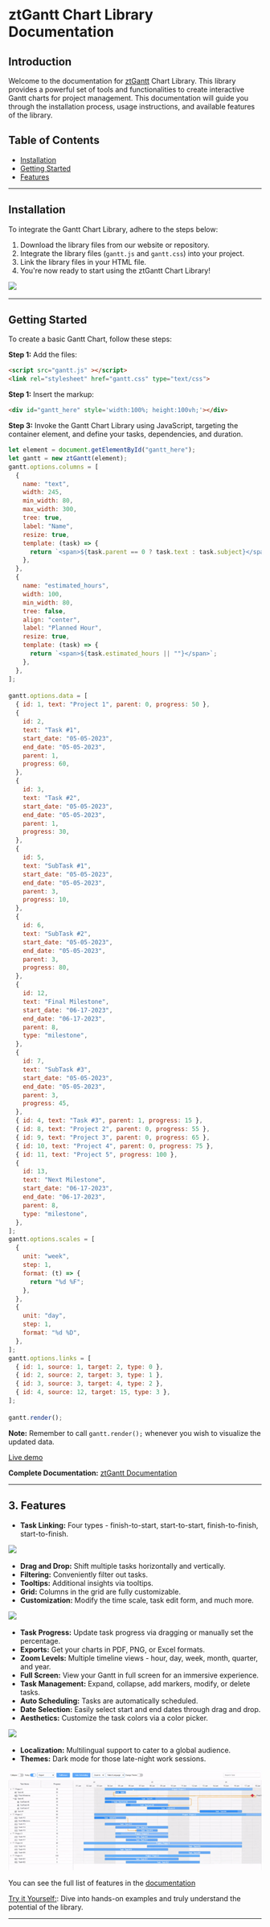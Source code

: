 # ztGantt Chart Library Documentation  
  

## Introduction  
Welcome to the documentation for [ztGantt](https://zehntech.github.io/zt-gantt/) Chart Library. This library provides a powerful set of tools and functionalities to create interactive Gantt charts for project management. This documentation will guide you through the installation process, usage instructions, and available features of the library.   
  

## Table of Contents 
- [Installation](#installation)
- [Getting Started](#getting-started) 
- [Features](#features)   
    
---  
  
<a name="installation"></a>
## Installation   
  
To integrate the Gantt Chart Library, adhere to the steps below:  
  
  1. Download the library files from our website or repository.  
  2. Integrate the library files (`gantt.js` and `gantt.css`) into your project.  
  3. Link the library files in your HTML file.  
  4. You're now ready to start using the ztGantt Chart Library!    

<a href="https://zehntech.github.io/zt-gantt/">
  <img src="./images/zt-gantt-screenshot.png">
</a>    
  
---  
  
<a name="getting-started"></a>
## Getting Started ##
To create a basic Gantt Chart, follow these steps:     

**Step 1:** Add the files:   
~~~html
<script src="gantt.js" ></script>
<link rel="stylesheet" href="gantt.css" type="text/css">
~~~  

**Step 1:** Insert the markup:  
~~~html
<div id="gantt_here" style='width:100%; height:100vh;'></div>
~~~  

**Step 3:** Invoke the Gantt Chart Library using JavaScript, targeting the container element, and define your tasks, dependencies, and duration.  

~~~js
let element = document.getElementById("gantt_here"); 
let gantt = new ztGantt(element);  
gantt.options.columns = [
  {
    name: "text",
    width: 245,
    min_width: 80,
    max_width: 300,
    tree: true,
    label: "Name",
    resize: true,
    template: (task) => {
      return `<span>${task.parent == 0 ? task.text : task.subject}</span>`;
    },
  },
  {
    name: "estimated_hours",
    width: 100,
    min_width: 80,
    tree: false,
    align: "center",
    label: "Planned Hour",
    resize: true,
    template: (task) => {
      return `<span>${task.estimated_hours || ""}</span>`;
    },
  },
];

gantt.options.data = [
  { id: 1, text: "Project 1", parent: 0, progress: 50 },
  {
    id: 2,
    text: "Task #1",
    start_date: "05-05-2023",
    end_date: "05-05-2023",
    parent: 1,
    progress: 60,
  },
  {
    id: 3,
    text: "Task #2",
    start_date: "05-05-2023",
    end_date: "05-05-2023",
    parent: 1,
    progress: 30,
  },
  {
    id: 5,
    text: "SubTask #1",
    start_date: "05-05-2023",
    end_date: "05-05-2023",
    parent: 3,
    progress: 10,
  },
  {
    id: 6,
    text: "SubTask #2",
    start_date: "05-05-2023",
    end_date: "05-05-2023",
    parent: 3,
    progress: 80,
  },
  {
    id: 12,
    text: "Final Milestone",
    start_date: "06-17-2023",
    end_date: "06-17-2023",
    parent: 8,
    type: "milestone",
  },
  {
    id: 7,
    text: "SubTask #3",
    start_date: "05-05-2023",
    end_date: "05-05-2023",
    parent: 3,
    progress: 45,
  },
  { id: 4, text: "Task #3", parent: 1, progress: 15 },
  { id: 8, text: "Project 2", parent: 0, progress: 55 },
  { id: 9, text: "Project 3", parent: 0, progress: 65 },
  { id: 10, text: "Project 4", parent: 0, progress: 75 },
  { id: 11, text: "Project 5", progress: 100 },
  {
    id: 13,
    text: "Next Milestone",
    start_date: "06-17-2023",
    end_date: "06-17-2023",
    parent: 8,
    type: "milestone",
  },
];
gantt.options.scales = [
  {
    unit: "week",
    step: 1,
    format: (t) => {
      return "%d %F";
    },
  },
  {
    unit: "day",
    step: 1,
    format: "%d %D",
  },
];
gantt.options.links = [
  { id: 1, source: 1, target: 2, type: 0 },
  { id: 2, source: 2, target: 3, type: 1 },
  { id: 3, source: 3, target: 4, type: 2 },
  { id: 4, source: 12, target: 15, type: 3 },
];  

gantt.render();
~~~   

**Note:** Remember to call `gantt.render();` whenever you wish to visualize the updated data.  

[Live demo](https://zehntech.github.io/zt-gantt/)      

**Complete Documentation:** [ztGantt Documentation](./Documentaion/Gantt-Chart-Documentation.pdf)  
  
  ---  
  
<a name="features"></a>
## 3. Features     

  * **Task Linking:** Four types - finish-to-start, start-to-start, finish-to-finish, start-to-finish.      

  <a href="https://zehntech.github.io/zt-gantt/">
    <img src="./images/links.gif">
  </a>  

  * **Drag and Drop:** Shift multiple tasks horizontally and vertically.    
  * **Filtering:** Conveniently filter out tasks.    
  * **Tooltips:** Additional insights via tooltips.  
  * **Grid:** Columns in the grid are fully customizable.  
  * **Customization:** Modify the time scale, task edit form, and much more.    
    
  <a href="https://zehntech.github.io/zt-gantt/">
    <img src="./images/popup.gif">
  </a>   

  * **Task Progress:** Update task progress via dragging or manually set the percentage.    
  * **Exports:** Get your charts in PDF, PNG, or Excel formats.    
  * **Zoom Levels:** Multiple timeline views - hour, day, week, month, quarter, and year.  
  * **Full Screen:** View your Gantt in full screen for an immersive experience.    
  * **Task Management:** Expand, collapse, add markers, modify, or delete tasks.     
  * **Auto Scheduling:** Tasks are automatically scheduled.   
  * **Date Selection:** Easily select start and end dates through drag and drop.    
  * **Aesthetics:** Customize the task colors via a color picker.   

  <a href="https://zehntech.github.io/zt-gantt/">
    <img src="./images/taskColor.gif">
  </a>       
    
  * **Localization:** Multilingual support to cater to a global audience.   
  * **Themes:** Dark mode for those late-night work sessions.  

  <a href="https://zehntech.github.io/zt-gantt/">
    <img src="./images/theme.gif">
  </a>  
  
  You can see the full list of features in the [documentation](./Documentaion/Gantt-Chart-Documentation.pdf)   
    
        
  [Try it Yourself:](https://stackblitz.com/edit/js-bdaa47?file=index.js): Dive into hands-on examples and truly understand the potential of the library.    
    
  ---
